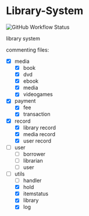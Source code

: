 # Library-System
![GitHub Workflow Status](https://img.shields.io/github/workflow/status/franklindt/Library-System/test?label=tests&style=plastic&logo=github&logoColor=lightgrey)

library system

commenting files:
- [x] media
  - [x] book
  - [x] dvd
  - [x] ebook
  - [x] media
  - [x] videogames
- [x] payment
  - [x] fee
  - [x] transaction
- [x] record
  - [x] library record
  - [x] media record
  - [x] user record
- [ ] user
  - [ ] borrower
  - [ ] librarian
  - [ ] user
- [ ] utils
  - [ ] handler
  - [x] hold
  - [x] itemstatus
  - [x] library
  - [x] log